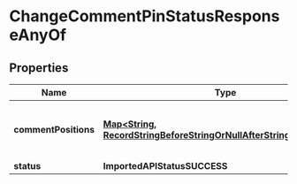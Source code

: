 

# ChangeCommentPinStatusResponseAnyOf


## Properties

| Name | Type | Description | Notes |
|------------ | ------------- | ------------- | -------------|
|**commentPositions** | [**Map&lt;String, RecordStringBeforeStringOrNullAfterStringOrNullValue&gt;**](RecordStringBeforeStringOrNullAfterStringOrNullValue.md) | Construct a type with a set of properties K of type T |  |
|**status** | **ImportedAPIStatusSUCCESS** |  |  |



